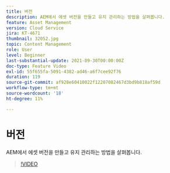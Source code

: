 ```yaml
---
title: 버전
description: AEM에서 에셋 버전을 만들고 유지 관리하는 방법을 살펴봅니다.
feature: Asset Management
version: Cloud Service
jira: KT-4671
thumbnail: 32052.jpg
topic: Content Management
role: User
level: Beginner
last-substantial-update: 2021-09-30T00:00:00Z
doc-type: Feature Video
exl-id: 55f655fa-5091-4382-ad46-a6f7cee92f76
duration: 119
source-git-commit: af928e60410022f12207082467d3bd9b818af59d
workflow-type: tm+mt
source-wordcount: '18'
ht-degree: 11%

---
```


# 버전

AEM에서 에셋 버전을 만들고 유지 관리하는 방법을 살펴봅니다.

>[!VIDEO](https://video.tv.adobe.com/v/32052?quality=12&learn=on)
